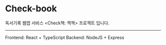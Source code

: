 # Check-book
독서기록 웹앱 서비스 &lt;Check책: 첵책> 프로젝트 입니다. 

---------
Frontend: React + TypeScript
Backend: NodeJS + Express
